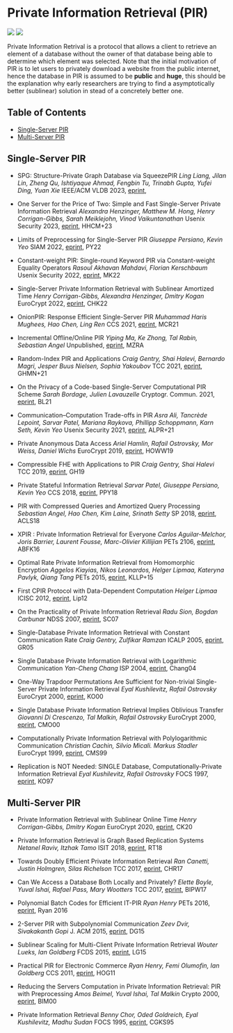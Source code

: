 # Private Information Retrieval (PIR)

![](https://badgen.net/badge/:update-to/:Mar-2023/red) ![](https://badgen.net/badge/:papers/:33/blue)

Private Information Retrival is a protocol that allows a client to retrieve an element of a database without the owner of that database being able to determine which element was selected. Note that the initial motivation of PIR is to let users to privately download a website from the public internet, hence the database in PIR is assumed to be **public** and **huge**, this should be the explanation why early researchers are trying to find a asymptotically better (sublinear) solution in stead of a concretely better one.


## Table of Contents

- [Single-Server PIR](#single-server-pir)
- [Multi-Server PIR](#multi-server-pir)


## Single-Server PIR
- SPG: Structure-Private Graph Database via SqueezePIR
  *Ling Liang, Jilan Lin, Zheng Qu, Ishtiyaque Ahmad, Fengbin Tu, Trinabh Gupta, Yufei Ding, Yuan Xie*
  IEEE/ACM VLDB 2023, [eprint](https://www.vldb.org/pvldb/vol16/p1615-liang.pdf),

- One Server for the Price of Two: Simple and Fast Single-Server Private Information Retrieval
  *Alexandra Henzinger, Matthew M. Hong, Henry Corrigan-Gibbs, Sarah Meiklejohn, Vinod Vaikuntanathan*
  Usenix Security 2023, [eprint](https://eprint.iacr.org/2022/949), HHCM+23

- Limits of Preprocessing for Single-Server PIR
  *Giuseppe Persiano, Kevin Yeo*
  SIAM 2022, [eprint](https://eprint.iacr.org/2022/235), PY22

- Constant-weight PIR: Single-round Keyword PIR via Constant-weight Equality Operators
  *Rasoul Akhavan Mahdavi, Florian Kerschbaum*
  Usenix Security 2022, [eprint](https://www.usenix.org/conference/usenixsecurity22/presentation/mahdavi), MK22

- Single-Server Private Information Retrieval with Sublinear Amortized Time
  *Henry Corrigan-Gibbs, Alexandra Henzinger, Dmitry Kogan*
  EuroCrypt 2022, [eprint](https://eprint.iacr.org/2022/081), CHK22

- OnionPIR: Response Efficient Single-Server PIR
  *Muhammad Haris Mughees, Hao Chen, Ling Ren*
  CCS 2021, [eprint](https://eprint.iacr.org/2021/1081), MCR21

- Incremental Offline/Online PIR
  *Yiping Ma, Ke Zhong, Tal Rabin, Sebastian Angel*
  Unpublished, [eprint](https://eprint.iacr.org/2021/1438), MZRA

- Random-Index PIR and Applications
  *Craig Gentry, Shai Halevi, Bernardo Magri, Jesper Buus Nielsen, Sophia Yakoubov*
  TCC 2021, [eprint](https://eprint.iacr.org/2020/1248), GHMN+21

- On the Privacy of a Code-based Single-Server Computational PIR Scheme
  *Sarah Bordage, Julien Lavauzelle*
  Cryptogr. Commun. 2021, [eprint](https://eprint.iacr.org/2020/376), BL21

- Communication–Computation Trade-offs in PIR
  *Asra Ali, Tancrède Lepoint, Sarvar Patel, Mariana Raykova, Phillipp Schoppmann, Karn Seth, Kevin Yeo*
  Usenix Security 2021, [eprint](https://eprint.iacr.org/2019/1483), ALPR+21

- Private Anonymous Data Access
  *Ariel Hamlin, Rafail Ostrovsky, Mor Weiss, Daniel Wichs*
  EuroCrypt 2019, [eprint](https://eprint.iacr.org/2018/363), HOWW19

- Compressible FHE with Applications to PIR
  *Craig Gentry, Shai Halevi*
  TCC 2019, [eprint](https://eprint.iacr.org/2019/733), GH19

- Private Stateful Information Retrieval
  *Sarvar Patel, Giuseppe Persiano, Kevin Yeo*
  CCS 2018, [eprint](https://eprint.iacr.org/2018/1083.pdf), PPY18

- PIR with Compressed Queries and Amortized Query Processing
  *Sebastian Angel, Hao Chen, Kim Laine, Srinath Setty*
  SP 2018, [eprint](https://eprint.iacr.org/2017/1142.pdf), ACLS18

- XPIR : Private Information Retrieval for Everyone
  *Carlos Aguilar-Melchor, Joris Barrier, Laurent Fousse, Marc-Olivier Killijian*
  PETs 2106, [eprint](https://eprint.iacr.org/2014/1025.pdf), ABFK16

- Optimal Rate Private Information Retrieval from Homomorphic Encryption
  *Aggelos Kiayias, Nikos Leonardos, Helger Lipmaa, Kateryna Pavlyk, Qiang Tang*
  PETs 2015, [eprint](https://petsymposium.org/2015/papers/23_Kiayias.pdf), KLLP+15

- First CPIR Protocol with Data-Dependent Computation
  *Helger Lipmaa*
  ICISC 2012, [eprint](https://eprint.iacr.org/2009/395), Lip12

- On the Practicality of Private Information Retrieval
  *Radu Sion, Bogdan Carbunar*
  NDSS 2007, [eprint](https://www.ndss-symposium.org/ndss2007/practicality-private-information-retrieval/), SC07

- Single-Database Private Information Retrieval with Constant Communication Rate
  *Craig Gentry, Zulfikar Ramzan*
  ICALP 2005, [eprint](https://link.springer.com/chapter/10.1007/11523468_65), GR05

- Single Database Private Information Retrieval with Logarithmic Communication
  *Yan-Cheng Chang*
  ISP 2004, [eprint](https://eprint.iacr.org/2004/036), Chang04

- One-Way Trapdoor Permutations Are Sufficient for Non-trivial Single-Server Private Information Retrieval
  *Eyal Kushilevitz, Rafail Ostrovsky*
  EuroCrypt 2000, [eprint](https://www.iacr.org/archive/eurocrypt2000/1807/18070104-new.pdf), KO00

- Single Database Private Information Retrieval Implies Oblivious Transfer
  *Giovanni Di Crescenzo, Tal Malkin, Rafail Ostrovsky*
  EuroCrypt 2000, [eprint](https://www.iacr.org/archive/eurocrypt2000/1807/18070122-new.pdf), CMO00

- Computationally Private Information Retrieval with Polylogarithmic Communication
  *Christian Cachin, Silvio Micali. Markus Stadler*
  EuroCrypt 1999, [eprint](https://people.csail.mit.edu/silvio/Selected%20Scientific%20Papers/Private%20Information%20Retrieval/Computationally%20Private%20Information%20Retrieval%20with%20Polylogarithmic%20Communication.pdf), CMS99

- Replication is NOT Needed: SINGLE Database, Computationally-Private Information Retrieval
  *Eyal Kushilevitz, Rafail Ostrovsky*
  FOCS 1997, [eprint](https://doi.org/10.1109/SFCS.1997.646125), KO97


## Multi-Server PIR

- Private Information Retrieval with Sublinear Online Time
  *Henry Corrigan-Gibbs, Dmitry Kogan*
  EuroCrypt 2020, [eprint](https://eprint.iacr.org/2019/1075), CK20

- Private Information Retrieval is Graph Based Replication Systems
  *Netanel Raviv, Itzhak Tamo*
  ISIT 2018, [eprint](https://ieeexplore.ieee.org/document/8437311), RT18

- Towards Doubly Efficient Private Information Retrieval
  *Ran Canetti, Justin Holmgren, Silas Richelson*
  TCC 2017, [eprint](https://eprint.iacr.org/2017/568), CHR17

- Can We Access a Database Both Locally and Privately?
  *Elette Boyle, Yuval Ishai, Rafael Pass, Mary Wootters*
  TCC 2017, [eprint](https://eprint.iacr.org/2017/567.pdf), BIPW17

- Polynomial Batch Codes for Efficient IT-PIR
  *Ryan Henry*
  PETs 2016, [eprint](https://petsymposium.org/2016/files/papers/Polynomial_Batch_Codes_for_Efficient_IT-PIR.pdf), Ryan 2016

- 2-Server PIR with Subpolynomial Communication
  *Zeev Dvir, Sivakakanth Gopi*
  J. ACM 2015, [eprint](https://arxiv.org/abs/1407.6692), DG15

- Sublinear Scaling for Multi-Client Private Information Retrieval
  *Wouter Lueks, Ian Goldberg*
  FCDS 2015, [eprint](https://link.springer.com/chapter/10.1007/978-3-662-47854-7_10), LG15

- Practical PIR for Electronic Commerce
  *Ryan Henry, Femi Olumofin, Ian Goldberg*
  CCS 2011, [eprint](https://cacr.uwaterloo.ca/techreports/2011/cacr2011-04.pdf), HOG11

- Reducing the Servers Computation in Private Information Retrieval: PIR with Preprocessing
  *Amos Beimel, Yuval Ishai, Tal Malkin*
  Crypto 2000, [eprint](https://www.iacr.org/archive/crypto2000/18800056/18800056.pdf), BIM00

- Private Information Retrieval
  *Benny Chor, Oded Goldreich, Eyal Kushilevitz, Madhu Sudan*
  FOCS 1995, [eprint](https://www.cs.umd.edu/~gasarch/TOPICS/pir/first.pdf), CGKS95
